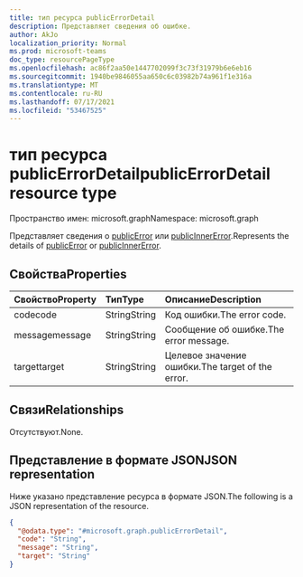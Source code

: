 ```yaml
---
title: тип ресурса publicErrorDetail
description: Представляет сведения об ошибке.
author: AkJo
localization_priority: Normal
ms.prod: microsoft-teams
doc_type: resourcePageType
ms.openlocfilehash: ac86f2aa50e1447702099f3c73f31979b6e6eb16
ms.sourcegitcommit: 1940be9846055aa650c6c03982b74a961f1e316a
ms.translationtype: MT
ms.contentlocale: ru-RU
ms.lasthandoff: 07/17/2021
ms.locfileid: "53467525"
---
```

# <a name="publicerrordetail-resource-type"></a><span data-ttu-id="528cf-103">тип ресурса publicErrorDetail</span><span class="sxs-lookup"><span data-stu-id="528cf-103">publicErrorDetail resource type</span></span>

<span data-ttu-id="528cf-104">Пространство имен: microsoft.graph</span><span class="sxs-lookup"><span data-stu-id="528cf-104">Namespace: microsoft.graph</span></span>

<span data-ttu-id="528cf-105">Представляет сведения о [publicError](../resources/publicerror.md) или [publicInnerError](../resources/publicinnererror.md).</span><span class="sxs-lookup"><span data-stu-id="528cf-105">Represents the details of [publicError](../resources/publicerror.md) or [publicInnerError](../resources/publicinnererror.md).</span></span>

## <a name="properties"></a><span data-ttu-id="528cf-106">Свойства</span><span class="sxs-lookup"><span data-stu-id="528cf-106">Properties</span></span>
|<span data-ttu-id="528cf-107">Свойство</span><span class="sxs-lookup"><span data-stu-id="528cf-107">Property</span></span>|<span data-ttu-id="528cf-108">Тип</span><span class="sxs-lookup"><span data-stu-id="528cf-108">Type</span></span>|<span data-ttu-id="528cf-109">Описание</span><span class="sxs-lookup"><span data-stu-id="528cf-109">Description</span></span>|
|:---|:---|:---|
|<span data-ttu-id="528cf-110">code</span><span class="sxs-lookup"><span data-stu-id="528cf-110">code</span></span>|<span data-ttu-id="528cf-111">String</span><span class="sxs-lookup"><span data-stu-id="528cf-111">String</span></span>|<span data-ttu-id="528cf-112">Код ошибки.</span><span class="sxs-lookup"><span data-stu-id="528cf-112">The error code.</span></span>|
|<span data-ttu-id="528cf-113">message</span><span class="sxs-lookup"><span data-stu-id="528cf-113">message</span></span>|<span data-ttu-id="528cf-114">String</span><span class="sxs-lookup"><span data-stu-id="528cf-114">String</span></span>|<span data-ttu-id="528cf-115">Сообщение об ошибке.</span><span class="sxs-lookup"><span data-stu-id="528cf-115">The error message.</span></span>|
|<span data-ttu-id="528cf-116">target</span><span class="sxs-lookup"><span data-stu-id="528cf-116">target</span></span>|<span data-ttu-id="528cf-117">String</span><span class="sxs-lookup"><span data-stu-id="528cf-117">String</span></span>|<span data-ttu-id="528cf-118">Целевое значение ошибки.</span><span class="sxs-lookup"><span data-stu-id="528cf-118">The target of the error.</span></span>|

## <a name="relationships"></a><span data-ttu-id="528cf-119">Связи</span><span class="sxs-lookup"><span data-stu-id="528cf-119">Relationships</span></span>
<span data-ttu-id="528cf-120">Отсутствуют.</span><span class="sxs-lookup"><span data-stu-id="528cf-120">None.</span></span>

## <a name="json-representation"></a><span data-ttu-id="528cf-121">Представление в формате JSON</span><span class="sxs-lookup"><span data-stu-id="528cf-121">JSON representation</span></span>
<span data-ttu-id="528cf-122">Ниже указано представление ресурса в формате JSON.</span><span class="sxs-lookup"><span data-stu-id="528cf-122">The following is a JSON representation of the resource.</span></span>
<!-- {
  "blockType": "resource",
  "@odata.type": "microsoft.graph.publicErrorDetail"
}
-->
``` json
{
  "@odata.type": "#microsoft.graph.publicErrorDetail",
  "code": "String",
  "message": "String",
  "target": "String"
}
```
